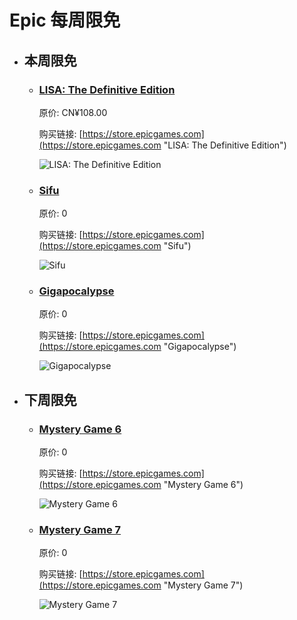 # Epic 每周限免

- ## 本周限免


  - ### [LISA: The Definitive Edition](https://store.epicgames.com "LISA: The Definitive Edition")

    原价: CN¥108.00

    购买链接: [https://store.epicgames.com](https://store.epicgames.com "LISA: The Definitive Edition")

    ![LISA: The Definitive Edition](https://cdn1.epicgames.com/offer/ca3a9d16d131478c97fd56c138a6511a/EGS_LISATheDefinitiveEdition_DingalingProductions_Bundles_S1_2560x1440-55b66eb2046507e58eac435c21331bd5)


  - ### [Sifu](https://store.epicgames.com "Sifu")

    原价: 0

    购买链接: [https://store.epicgames.com](https://store.epicgames.com "Sifu")

    ![Sifu](https://cdn1.epicgames.com/offer/d5241c76f178492ea1540fce45616757/egs-vault-carousel-mobile-thumbnail-1200x160011_1200x1600-d91e66eade3c5f1b438dcfa9e2de4011)


  - ### [Gigapocalypse](https://store.epicgames.com "Gigapocalypse")

    原价: 0

    购买链接: [https://store.epicgames.com](https://store.epicgames.com "Gigapocalypse")

    ![Gigapocalypse](https://cdn1.epicgames.com/offer/d5241c76f178492ea1540fce45616757/egs-vault-carousel-mobile-thumbnail-1200x160011_1200x1600-d91e66eade3c5f1b438dcfa9e2de4011)


- ## 下周限免


  - ### [Mystery Game 6](https://store.epicgames.com "Mystery Game 6")

    原价: 0

    购买链接: [https://store.epicgames.com](https://store.epicgames.com "Mystery Game 6")

    ![Mystery Game 6](https://cdn1.epicgames.com/offer/d5241c76f178492ea1540fce45616757/egs-vault-carousel-mobile-thumbnail-1200x160011_1200x1600-d91e66eade3c5f1b438dcfa9e2de4011)


  - ### [Mystery Game 7](https://store.epicgames.com "Mystery Game 7")

    原价: 0

    购买链接: [https://store.epicgames.com](https://store.epicgames.com "Mystery Game 7")

    ![Mystery Game 7](https://cdn1.epicgames.com/offer/d5241c76f178492ea1540fce45616757/egs-vault-carousel-mobile-thumbnail-1200x160011_1200x1600-d91e66eade3c5f1b438dcfa9e2de4011)

